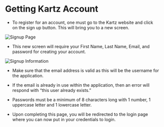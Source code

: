 # Getting Kartz Account

* To register for an account, one must go to the Kartz website and click on the sign up button. This will bring you to a new screen.

![Signup Page](https://github.com/meyer3cj/Group82021/blob/userGuide/UserGuide/Images/signupPage.png)

* This new screen will require your First Name, Last Name, Email, and password for creating your account.  

![Signup Information](https://github.com/meyer3cj/Group82021/blob/userGuide/UserGuide/Images/signupPage.png)

* Make sure that the email address is valid as this will be the username for the application. 

* If the email is already in use within the application, then an error will respond with “this user already exists.”  

* Passwords must be a minimum of 8 characters long with 1 number, 1 uppercase letter and 1 lowercase letter.  

* Upon completing this page, you will be redirected to the login page where you can now put in your credentials to login.  